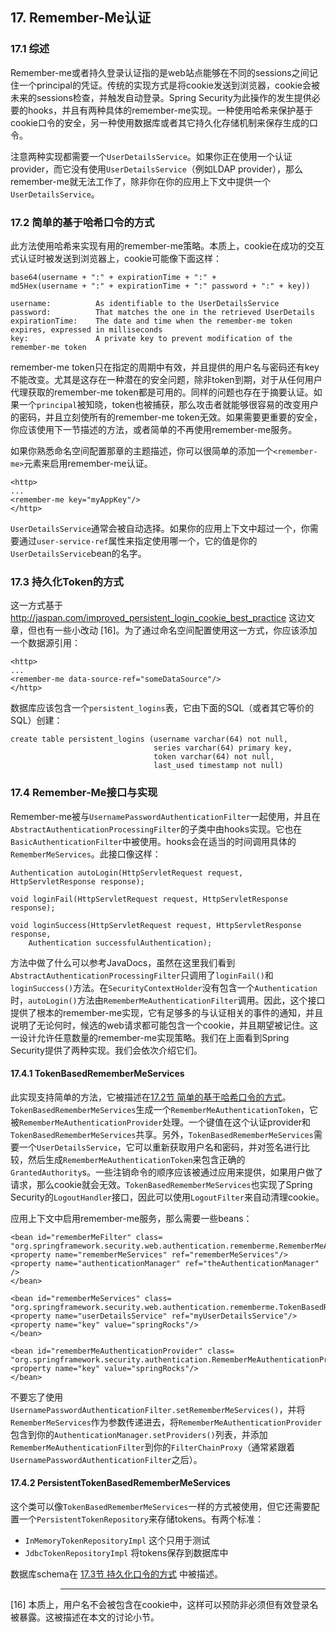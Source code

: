 ## 17. Remember-Me认证

### 17.1 综述

Remember-me或者持久登录认证指的是web站点能够在不同的sessions之间记住一个principal的凭证。传统的实现方式是将cookie发送到浏览器，cookie会被未来的sessions检查，并触发自动登录。Spring Security为此操作的发生提供必要的hooks，并且有两种具体的remember-me实现。一种使用哈希来保护基于cookie口令的安全，另一种使用数据库或者其它持久化存储机制来保存生成的口令。

注意两种实现都需要一个`UserDetailsService`。如果你正在使用一个认证provider，而它没有使用`UserDetailsService`（例如LDAP provider），那么remember-me就无法工作了，除非你在你的应用上下文中提供一个`UserDetailsService`。

### 17.2 简单的基于哈希口令的方式

此方法使用哈希来实现有用的remember-me策略。本质上，cookie在成功的交互式认证时被发送到浏览器上，cookie可能像下面这样：

	base64(username + ":" + expirationTime + ":" +
	md5Hex(username + ":" + expirationTime + ":" password + ":" + key))
	
	username:          As identifiable to the UserDetailsService
	password:          That matches the one in the retrieved UserDetails
	expirationTime:    The date and time when the remember-me token expires, expressed in milliseconds
	key:               A private key to prevent modification of the remember-me token

remember-me token只在指定的周期中有效，并且提供的用户名与密码还有key不能改变。尤其是这存在一种潜在的安全问题，除非token到期，对于从任何用户代理获取的remember-me token都是可用的。同样的问题也存在于摘要认证。如果一个`principal`被知晓，token也被捕获，那么攻击者就能够很容易的改变用户的密码，并且立刻使所有的remember-me token无效。如果需要更重要的安全，你应该使用下一节描述的方法，或者简单的不再使用remember-me服务。

如果你熟悉命名空间配置那章的主题描述，你可以很简单的添加一个`<remember-me>`元素来启用remember-me认证。

	<http>
	...
	<remember-me key="myAppKey"/>
	</http>

`UserDetailsService`通常会被自动选择。如果你的应用上下文中超过一个，你需要通过`user-service-ref`属性来指定使用哪一个，它的值是你的`UserDetailsService`bean的名字。

### 17.3 持久化Token的方式

这一方式基于 <http://jaspan.com/improved_persistent_login_cookie_best_practice> 这边文章，但也有一些小改动 [16]。为了通过命名空间配置使用这一方式，你应该添加一个数据源引用：

	<http>
	...
	<remember-me data-source-ref="someDataSource"/>
	</http>

数据库应该包含一个`persistent_logins`表，它由下面的SQL（或者其它等价的SQL）创建：

	create table persistent_logins (username varchar(64) not null,
									series varchar(64) primary key,
									token varchar(64) not null,
									last_used timestamp not null)

### 17.4 Remember-Me接口与实现

Remember-me被与`UsernamePasswordAuthenticationFilter`一起使用，并且在`AbstractAuthenticationProcessingFilter`的子类中由hooks实现。它也在`BasicAuthenticationFilter`中被使用。hooks会在适当的时间调用具体的`RememberMeServices`。此接口像这样：

	Authentication autoLogin(HttpServletRequest request, HttpServletResponse response);
	
	void loginFail(HttpServletRequest request, HttpServletResponse response);
	
	void loginSuccess(HttpServletRequest request, HttpServletResponse response,
		Authentication successfulAuthentication);

方法中做了什么可以参考JavaDocs，虽然在这里我们看到`AbstractAuthenticationProcessingFilter`只调用了`loginFail()`和`loginSuccess()`方法。在`SecurityContextHolder`没有包含一个`Authentication`时，`autoLogin()`方法由`RememberMeAuthenticationFilter`调用。因此，这个接口提供了根本的remember-me实现，它有足够多的与认证相关的事件的通知，并且说明了无论何时，候选的web请求都可能包含一个cookie，并且期望被记住。这一设计允许任意数量的remember-me实现策略。我们在上面看到Spring Security提供了两种实现。我们会依次介绍它们。

#### 17.4.1 TokenBasedRememberMeServices

此实现支持简单的方法，它被描述在[17.2节 简单的基于哈希口令的方式]。`TokenBasedRememberMeServices`生成一个`RememberMeAuthenticationToken`，它被`RememberMeAuthenticationProvider`处理。一个键值在这个认证provider和`TokenBasedRememberMeServices`共享。另外，`TokenBasedRememberMeServices`需要一个`UserDetailsService`，它可以重新获取用户名和密码，并对签名进行比较，然后生成`RememberMeAuthenticationToken`来包含正确的`GrantedAuthority`s。一些注销命令的顺序应该被通过应用来提供，如果用户做了请求，那么cookie就会无效。`TokenBasedRememberMeServices`也实现了Spring Security的`LogoutHandler`接口，因此可以使用`LogoutFilter`来自动清理cookie。

[17.2节 简单的基于哈希口令的方式]:http://docs.spring.io/spring-security/site/docs/4.1.3.RELEASE/reference/htmlsingle/#remember-me-hash-token

应用上下文中启用remember-me服务，那么需要一些beans：

	<bean id="rememberMeFilter" class=
	"org.springframework.security.web.authentication.rememberme.RememberMeAuthenticationFilter">
	<property name="rememberMeServices" ref="rememberMeServices"/>
	<property name="authenticationManager" ref="theAuthenticationManager" />
	</bean>

	<bean id="rememberMeServices" class=
	"org.springframework.security.web.authentication.rememberme.TokenBasedRememberMeServices">
	<property name="userDetailsService" ref="myUserDetailsService"/>
	<property name="key" value="springRocks"/>
	</bean>

	<bean id="rememberMeAuthenticationProvider" class=
	"org.springframework.security.authentication.RememberMeAuthenticationProvider">
	<property name="key" value="springRocks"/>
	</bean>

不要忘了使用`UsernamePasswordAuthenticationFilter.setRememberMeServices()`，并将`RememberMeServices`作为参数传递进去，将`RememberMeAuthenticationProvider`包含到你的`AuthenticationManager.setProviders()`列表，并添加`RememberMeAuthenticationFilter`到你的`FilterChainProxy`（通常紧跟着`UsernamePasswordAuthenticationFilter`之后）。

#### 17.4.2 PersistentTokenBasedRememberMeServices

这个类可以像`TokenBasedRememberMeServices`一样的方式被使用，但它还需要配置一个`PersistentTokenRepository`来存储tokens。有两个标准：

* `InMemoryTokenRepositoryImpl` 这个只用于测试
* `JdbcTokenRepositoryImpl` 将tokens保存到数据库中

数据库schema在 [17.3节 持久化口令的方式] 中被描述。

[17.3节 持久化口令的方式]:http://docs.spring.io/spring-security/site/docs/4.1.3.RELEASE/reference/htmlsingle/#remember-me-persistent-token

> > ---

[16] 本质上，用户名不会被包含在cookie中，这样可以预防非必须但有效登录名被暴露。这被描述在本文的讨论小节。

